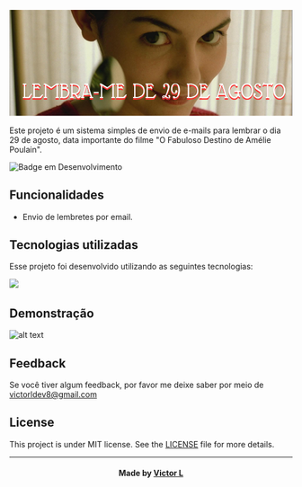 ![](https://github.com/vlopess/RemindsMeOfAugustTwentyNine/blob/main/ameliereadme.png?raw=true)

Este projeto é um sistema simples de envio de e-mails para lembrar o dia 29 de agosto, data importante do filme "O Fabuloso Destino de Amélie Poulain". 

![Badge em Desenvolvimento](http://img.shields.io/static/v1?label=STATUS&message=DEPLOYING&color=GREEN&style=for-the-badge)


## Funcionalidades

- Envio de lembretes por email.

## Tecnologias utilizadas
Esse projeto foi desenvolvido utilizando as seguintes tecnologias:

![](https://skillicons.dev/icons?i=py,flask,js,jquery,html,css)

## Demonstração

![alt text](https://github.com/vlopess/RemindsMeOfAugustTwentyNine/blob/main/amelievideo.gif?raw=true)

## Feedback

Se você tiver algum feedback, por favor me deixe saber por meio de victorldev8@gmail.com

## License

This project is under MIT license. See the [LICENSE](LICENSE.md) file for more details.

---
<h4 align="center">
    Made by <a href="github.com/vlopess" target="_blank">Victor L</a>
</h4>
